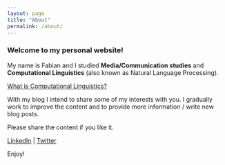 ```yaml
---
layout: page
title: "About"
permalink: /about/
---
```


### Welcome to my personal website!

My name is Fabian and I studied **Media/Communication studies** and **Computational Linguistics** (also known as Natural Language Processing).

<a href="https://en.wikipedia.org/wiki/Computational_linguistics" target="_blank">What is Computational Linguistics?</a>

With my blog I intend to share some of my interests with you. I gradually work to improve the content and to provide more information / write new blog posts.

Please share the content if you like it.

<a href="https://www.linkedin.com/in/langfab/" target="_blank">LinkedIn</a> | <a href="https://twitter.com/langfab" target="_blank">Twitter</a>

Enjoy!
